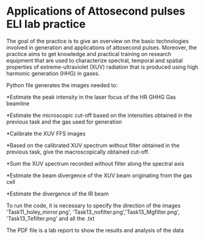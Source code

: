 # Applications of Attosecond pulses ELI lab practice 
 The goal of the practice is to give an overview on the basic technologies involved in generation and applications of attosecond pulses. Moreover, the practice aims to get knowledge and practical training on research equipment that are used to characterize spectral, temporal and spatial properties of extreme-ultraviolet (XUV) radiation that is produced using high harmonic generation (HHG) in gases.

Python file generates the images needed to:

*Estimate the peak intensity in the laser focus of the HR GHHG Gas beamline

*Estimate the microscopic cut-off based on the intensities obtained in the previous task and the gas used for generation

*Calibrate the XUV FFS images

*Based on the calibrated XUV spectrum without filter obtained in the previous task, give the macroscopically obtained cut-off.

*Sum the XUV spectrum recorded without filter along the spectral axis

*Estimate the beam divergence of the XUV beam originating from the gas cell

*Estimate the divergence of the IR beam 

To run the code, it is necessary to specify the direction of the images 'Task11_holey_mirror.png', 'Task13_nofilter.png','Task13_Mgfilter.png', 'Task13_Tefilter.png' and all the .txt

The PDF file is a lab report to show the results and analysis of the data 
